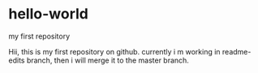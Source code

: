 # hello-world
my first repository

Hii,
this is my first repository on github. currently i m working in readme-edits branch, then i will merge it to the master branch.
